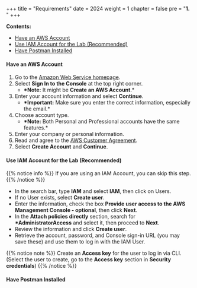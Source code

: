 +++
title = "Requirements"
date = 2024
weight = 1
chapter = false
pre = "<b>1. </b>"
+++

**Contents:**

- [Have an AWS Account](#have-an-aws-account)
- [Use IAM Account for the Lab (Recommended)](#use-iam-account-for-the-lab-recommended)
- [Have Postman Installed](#have-postman-installed)

#### Have an AWS Account

1. Go to the [Amazon Web Service homepage](https://aws.amazon.com/).
2. Select **Sign In to the Console** at the top right corner.
   - **\*Note:** It might be **Create an AWS Account**.\*
3. Enter your account information and select **Continue**.
   - **\*Important:** Make sure you enter the correct information, especially the email.\*
4. Choose account type.
   - **\*Note:** Both Personal and Professional accounts have the same features.\*
5. Enter your company or personal information.
6. Read and agree to the [AWS Customer Agreement](https://aws.amazon.com/agreement/).
7. Select **Create Account** and **Continue**.

#### Use IAM Account for the Lab (Recommended)

{{% notice info %}}
If you are using an IAM Account, you can skip this step.
{{% /notice %}}

- In the search bar, type **IAM** and select **IAM**, then click on Users.
- If no User exists, select **Create user**.
- Enter the information, check the box **Provide user access to the AWS Management Console - optional**, then click **Next**.
- In the **Attach policies directly** section, search for **\*AdministratorAccess** and select it, then proceed to **Next**.
- Review the information and click **Create user**.
- Retrieve the account, password, and Console sign-in URL (you may save these) and use them to log in with the IAM User.

{{% notice note %}}
Create an **Access key** for the user to log in via CLI. (Select the user to create, go to the **Access key** section in **Security credentials**)
{{% /notice %}}

#### Have Postman Installed
